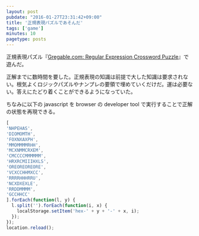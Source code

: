 ```yaml
---
layout: post
pubdate: "2016-01-27T23:31:42+09:00"
title: '正規表現パズルであそんだ'
tags: ['game']
minutes: 10
pagetype: posts
---
```

正規表現パズル『[Gregable.com: Regular Expression Crossword Puzzle](https://s3-us-west-1.amazonaws.com/gregable/puzzle.html)』で遊んだ。

正解までに数時間を要した。正規表現の知識は前提で大した知識は要求されない。根気よくロジックパズルやナンプレの要領で埋めていくだけだ。運は必要ない。答えにたどり着くことができるようになっていた。

ちなみに以下の javascript を browser の developer tool で実行することで正解の状態を再現できる。

```javascript
[
'NHPEHAS',
'DIOMOMTH',
'FOXNXAXPH',
'MMOMMMMRHH',
'MCXNMMCRXEM',
'CMCCCCMMMMMM',
'HRXRCMIIIHXLS',
'OREOREOREORE',
'VCXCCHHMXCC',
'RRRRHHHRRU',
'NCXDXEXLE',
'RRDDMMMM',
'GCCHHCC'
].forEach(function(l, y) {
  l.split('').forEach(function(i, x) {
    localStorage.setItem('hex-' + y + '-' + x, i);
  });
});
location.reload();
```
